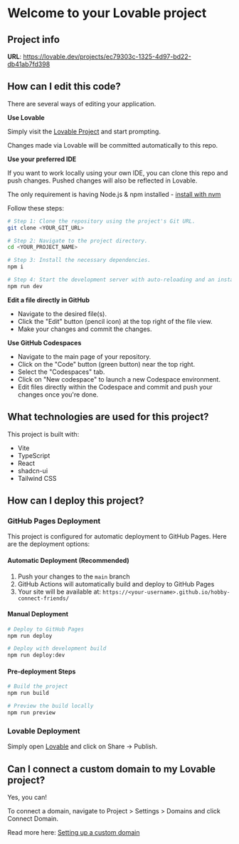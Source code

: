 # Welcome to your Lovable project

## Project info

**URL**: https://lovable.dev/projects/ec79303c-1325-4d97-bd22-db41ab7fd398

## How can I edit this code?

There are several ways of editing your application.

**Use Lovable**

Simply visit the [Lovable Project](https://lovable.dev/projects/ec79303c-1325-4d97-bd22-db41ab7fd398) and start prompting.

Changes made via Lovable will be committed automatically to this repo.

**Use your preferred IDE**

If you want to work locally using your own IDE, you can clone this repo and push changes. Pushed changes will also be reflected in Lovable.

The only requirement is having Node.js & npm installed - [install with nvm](https://github.com/nvm-sh/nvm#installing-and-updating)

Follow these steps:

```sh
# Step 1: Clone the repository using the project's Git URL.
git clone <YOUR_GIT_URL>

# Step 2: Navigate to the project directory.
cd <YOUR_PROJECT_NAME>

# Step 3: Install the necessary dependencies.
npm i

# Step 4: Start the development server with auto-reloading and an instant preview.
npm run dev
```

**Edit a file directly in GitHub**

- Navigate to the desired file(s).
- Click the "Edit" button (pencil icon) at the top right of the file view.
- Make your changes and commit the changes.

**Use GitHub Codespaces**

- Navigate to the main page of your repository.
- Click on the "Code" button (green button) near the top right.
- Select the "Codespaces" tab.
- Click on "New codespace" to launch a new Codespace environment.
- Edit files directly within the Codespace and commit and push your changes once you're done.

## What technologies are used for this project?

This project is built with:

- Vite
- TypeScript
- React
- shadcn-ui
- Tailwind CSS

## How can I deploy this project?

### GitHub Pages Deployment

This project is configured for automatic deployment to GitHub Pages. Here are the deployment options:

#### Automatic Deployment (Recommended)
1. Push your changes to the `main` branch
2. GitHub Actions will automatically build and deploy to GitHub Pages
3. Your site will be available at: `https://<your-username>.github.io/hobby-connect-friends/`

#### Manual Deployment
```sh
# Deploy to GitHub Pages
npm run deploy

# Deploy with development build
npm run deploy:dev
```

#### Pre-deployment Steps
```sh
# Build the project
npm run build

# Preview the build locally
npm run preview
```

### Lovable Deployment
Simply open [Lovable](https://lovable.dev/projects/ec79303c-1325-4d97-bd22-db41ab7fd398) and click on Share -> Publish.

## Can I connect a custom domain to my Lovable project?

Yes, you can!

To connect a domain, navigate to Project > Settings > Domains and click Connect Domain.

Read more here: [Setting up a custom domain](https://docs.lovable.dev/tips-tricks/custom-domain#step-by-step-guide)
